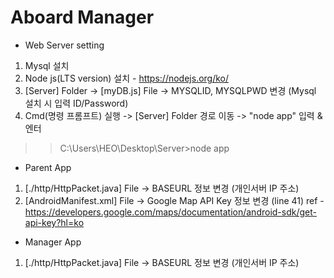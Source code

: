 # Aboard Manager

* Web Server setting
1. Mysql 설치 
2. Node js(LTS version) 설치 - https://nodejs.org/ko/
3. [Server] Folder -> [myDB.js] File -> MYSQLID, MYSQLPWD 변경 (Mysql 설치 시 입력 ID/Password)
4. Cmd(명령 프롬프트) 실행 -> [Server] Folder 경로 이동 -> "node app" 입력 & 엔터 
>> C:\Users\HEO\Desktop\Server>node app

* Parent App
1. [./http/HttpPacket.java] File -> BASEURL 정보 변경 (개인서버 IP 주소) 
2. [AndroidManifest.xml] File -> Google Map API Key 정보 변경 (line 41)
ref - https://developers.google.com/maps/documentation/android-sdk/get-api-key?hl=ko

* Manager App
1. [./http/HttpPacket.java] File -> BASEURL 정보 변경 (개인서버 IP 주소) 
